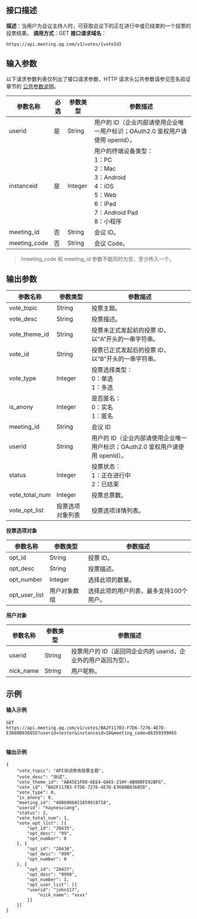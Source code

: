 ## 接口描述
**描述**：当用户为会议主持人时，可获取会议下的正在进行中或已结束的一个投票的投票结果。
**调用方式**：GET
**接口请求域名**：
```Plaintext
https://api.meeting.qq.com/v1/votes/{voteId}
```




## 输入参数
以下请求参数列表仅列出了接口请求参数，HTTP 请求头公共参数请参见签名验证章节的 [公共参数说明](https://cloud.tencent.com/document/product/1095/42413#.E5.85.AC.E5.85.B1.E5.8F.82.E6.95.B0)。


| 参数名称     | 必选 | 参数类型 | 参数描述                                                     |
| ------------ | ---- | -------- | ------------------------------------------------------------ |
| userid       | 是   | String   | 用户的 ID（企业内部请使用企业唯一用户标识；OAuth2.0 鉴权用户请使用 openId）。 |
| instanceid   | 是   | Integer  | 用户的终端设备类型：<br/>1：PC <br/>2：Mac<br/>3：Android <br/>4：iOS <br/>5：Web <br/>6：iPad <br/>7：Android Pad <br/>8：小程序 |
| meeting_id   | 否   | String   | 会议 ID。                                                    |
| meeting_code | 否   | String   | 会议 Code。                                                     |
>!meeting_code 和 meeting_id 参数不能同时为空，至少传入一个。

## 输出参数

| 参数名称       | 参数类型         | 参数描述                                                     |
| -------------- | ---------------- | ------------------------------------------------------------ |
| vote_topic     | String           | 投票主题。                                                     |
| vote_desc      | String           | 投票描述。                                                     |
| vote_theme_id      | String           | 投票未正式发起前的投票 ID，以“A”开头的一串字符串。                                                  |
| vote_id        | String           | 投票已正式发起后的投票 ID，以“B”开头的一串字符串。                                       |
| vote_type      | Integer          | 投票选择类型：<br>0：单选<br>1：多选                                 |
| is_anony       | Integer          | 是否匿名：<br>0：实名<br> 1：匿名                                    |
| meeting_id     | String           | 会议 ID                                                       |
| userid         | String           | 用户的 ID（企业内部请使用企业唯一用户标识；OAuth2.0 鉴权用户请使用 openId）。 |
| status         | Integer          | 投票状态：<br>1：正在进行中<br>2：已结束                             |
| vote_total_num | Integer          | 投票总票数。                                                   |
| vote_opt_list  | 投票选项对象列表 | 投票选项详情列表。                                            |

**投票选项对象**

| 参数名称      | 参数类型     | 参数描述           |
| ------------- | ------------ | ------------------ |
| opt_id        | String       | 投票 ID。             |
| opt_desc      | String       | 投票描述。           |
| opt_number    | Integer      | 选择此项的数量。     |
| opt_user_list | 用户对象数组 | 选择此项的用户列表，最多支持100个用户。 |

**用户对象**

| 参数名称  | 参数类型 | 参数描述 |
| --------- | -------- | -------- |
| userid | String   | 投票用户的 ID（返回同企业内的 userid，企业外的用户返回为空）。 |
| nick_name | String   | 用户昵称。 |

## 示例

#### 输入示例
```plaintext
GET
https://api.meeting.qq.com/v1/votes/BA2F117B3-F7D6-7276-4E7D-E3680B03685D?userid=tester&instanceid=10&meeting_code=86359399865


```


#### 输出示例
```plaintext
{
    "vote_topic": "API测试修改投票主题",
    "vote_desc": "测试",
	"vote_theme_id": "AB45E1FD8-6EE4-GA65-21HY-AB9DBFE92BFG",
    "vote_id": "BA2F117B3-F7D6-7276-4E7D-E3680B03685D",
    "vote_type": 0,
    "is_anony": 0,
    "meeting_id": "4086006821859918718",
    "userid": "haynesxiang",
    "status": 2,
    "vote_total_num": 1,
    "vote_opt_list": [{
        "opt_id": "20435",
        "opt_desc": "99",
        "opt_number": 0
    }, {
        "opt_id": "20436",
        "opt_desc": "999",
        "opt_number": 0
    }, {
        "opt_id": "20437",
        "opt_desc": "9999",
        "opt_number": 1,
        "opt_user_list": [{
		"userid": "john117",
            "nick_name": "xxxx"
        }]
    }]
}
```

